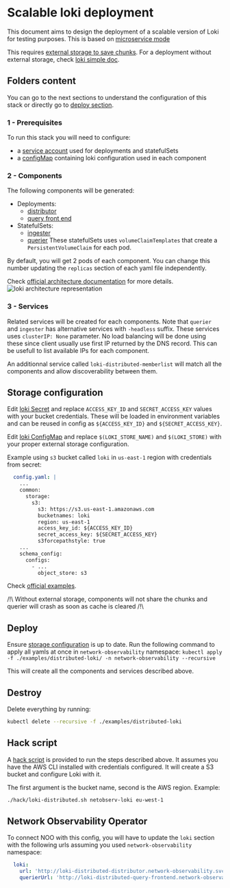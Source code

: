 # Scalable loki deployment

This document aims to design the deployment of a scalable version of Loki for testing purposes. This is based on [microservice mode](https://grafana.com/docs/loki/next/fundamentals/architecture/deployment-modes/#microservices-mode)

This requires [external storage to save chunks](https://grafana.com/docs/loki/latest/storage/#implementations---chunks). For a deployment without external storage, check [loki simple doc](./loki_simple.md).

## Folders content

You can go to the next sections to understand the configuration of this stack or directly go to [deploy section](##Deploy).

### 1 - Prerequisites

To run this stack you will need to configure: 
- a [service account](./examples/distributed-loki/1-prerequisites/service-account.yaml) used for deployments and statefulSets
- a [configMap](./examples/distributed-loki/1-prerequisites/config.yaml) containing loki configuration used in each component

### 2 - Components

The following components will be generated:
- Deployments:
  - [distributor](./examples/distributed-loki/2-components/distributor-deployment.yaml)
  - [query front end](./examples/distributed-loki/2-components/query-frontend-deployment.yaml)
- StatefulSets:
  - [ingester](./examples/distributed-loki/2-components/ingester-statefulset.yaml)
  - [querier](./examples/distributed-loki/2-components/querier-statefulset.yaml)
These statefulSets uses `volumeClaimTemplates` that create a `PersistentVolumeClaim` for each pod.

By default, you will get 2 pods of each component. You can change this number updating the `replicas` section of each yaml file independently.

Check [official architecture documentation](https://grafana.com/docs/loki/next/fundamentals/architecture/components/) for more details.
![loki architecture representation](https://grafana.com/docs/loki/next/fundamentals/architecture/loki_architecture_components.svg)

### 3 - Services

Related services will be created for each components.
Note that `querier` and `ingester` has alternative services with `-headless` suffix. These services uses `clusterIP: None` parameter. No load balancing will be done using these since client usually use first IP returned by the DNS record. This can be usefull to list available IPs for each component.

An additionnal service called `loki-distributed-memberlist` will match all the components and allow discoverability between them.

## Storage configuration
Edit [loki Secret](./examples/distributed-loki/1-prerequisites/secret.yaml) and replace `ACCESS_KEY_ID` and `SECRET_ACCESS_KEY` values with your bucket credentials. These will be loaded in environment variables and can be reused in config as `${ACCESS_KEY_ID}` and `${SECRET_ACCESS_KEY}`.

Edit [loki ConfigMap](./examples/distributed-loki/1-prerequisites/config.yaml) and replace `$(LOKI_STORE_NAME)` and `$(LOKI_STORE)` with your proper external storage configuration.

Example using `s3` bucket called `loki` in `us-east-1` region with credentials from secret:
```yaml
  config.yaml: |
    ...
    common:
      storage:
        s3:
          s3: https://s3.us-east-1.amazonaws.com
          bucketnames: loki
          region: us-east-1
          access_key_id: ${ACCESS_KEY_ID}
          secret_access_key: ${SECRET_ACCESS_KEY}
          s3forcepathstyle: true
    ...
    schema_config:
      configs:
        - ...
          object_store: s3
```

Check [official examples](https://grafana.com/docs/loki/latest/storage/#examples).

/!\ Without external storage, components will not share the chunks and querier will crash as soon as cache is cleared /!\
## Deploy

Ensure [storage configuration](#storage-configuration) is up to date.
Run the following command to apply all yamls at once in `network-observability` namespace:
`kubectl apply -f ./examples/distributed-loki/ -n network-observability --recursive`

This will create all the components and services described above.

## Destroy

Delete everything by running:

```bash
kubectl delete --recursive -f ./examples/distributed-loki
```

## Hack script

A [hack script](./hack/loki-distributed.sh) is provided to run the steps described above. It assumes you have the AWS CLI installed with credentials configured. It will create a S3 bucket and configure Loki with it.

The first argument is the bucket name, second is the AWS region. Example:

```bash
./hack/loki-distributed.sh netobserv-loki eu-west-1
```

## Network Observability Operator

To connect NOO with this config, you will have to update the `loki` section with the following urls assuming you used `network-observability` namespace:

```yaml
  loki:
    url: 'http://loki-distributed-distributor.network-observability.svc.cluster.local:3100/'
    querierUrl: 'http://loki-distributed-query-frontend.network-observability.svc.cluster.local:3100/'
```